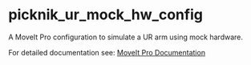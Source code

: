 # picknik_ur_mock_hw_config

A MoveIt Pro configuration to simulate a UR arm using mock hardware.

For detailed documentation see: [MoveIt Pro Documentation](https://docs.picknik.ai/)
